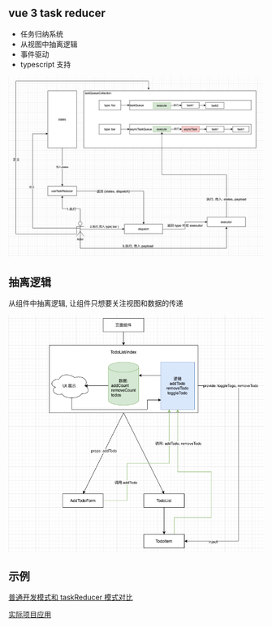 ## vue 3 task reducer

- 任务归纳系统
- 从视图中抽离逻辑
- 事件驱动
- typescript 支持

![preview](./assets/process.png)

## 抽离逻辑

从组件中抽离逻辑, 让组件只想要关注视图和数据的传递

![extract-logic](https://raw.githubusercontent.com/liaohui5/images/main/images/202207271349247.png)

## 示例

[普通开发模式和 taskReducer 模式对比](https://github.com/liaohui5/vue3-dispatcher-demo)

[实际项目应用](https://github.com/lh5sa/vue3-client)
